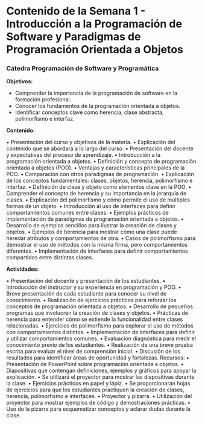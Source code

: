 # Contenido de la Semana 1 - Introducción a la Programación de Software y Paradigmas de Programación Orientada a Objetos

### Cátedra Programación de Software y Programática 

**Objetivos:**

- Comprender la importancia de la programación de software en la formación profesional.
- Conocer los fundamentos de la programación orientada a objetos.
- Identificar conceptos clave como herencia, clase abstracta, polimorfismo e interfaz.

**Contenido:**

•	Presentación del curso y objetivos de la materia.
•	Explicación del contenido que se abordará a lo largo del curso.
•	Presentación del docente y expectativas del proceso de aprendizaje.
•	Introducción a la programación orientada a objetos.
•	Definición y concepto de programación orientada a objetos (POO).
•	Ventajas y características principales de la POO.
•	Comparación con otros paradigmas de programación.
•	Explicación de los conceptos fundamentales: clases, objetos, herencia, polimorfismo e interfaz.
•	Definición de clase y objeto como elementos clave en la POO.
•	Comprender el concepto de herencia y su importancia en la jerarquía de clases.
•	Explicación del polimorfismo y cómo permite el uso de múltiples formas de un objeto.
•	Introducción al uso de interfaces para definir comportamientos comunes entre clases.
•	Ejemplos prácticos de implementación de paradigmas de programación orientada a objetos.
•	Desarrollo de ejemplos sencillos para ilustrar la creación de clases y objetos.
•	Ejemplos de herencia para mostrar cómo una clase puede heredar atributos y comportamientos de otra.
•	Casos de polimorfismo para demostrar el uso de métodos con la misma firma, pero comportamientos diferentes.
•	Implementación de interfaces para definir comportamientos compartidos entre distintas clases.

**Actividades:**

•	Presentación del docente y presentación de los estudiantes.
•	Introducción del instructor y su experiencia en programación y POO.
•	Breve presentación de cada estudiante para conocer su nivel de conocimiento.
•	Realización de ejercicios prácticos para reforzar los conceptos de programación orientada a objetos.
•	Desarrollo de pequeños programas que involucren la creación de clases y objetos.
•	Prácticas de herencia para entender cómo se extiende la funcionalidad entre clases relacionadas.
•	Ejercicios de polimorfismo para explorar el uso de métodos con comportamientos distintos.
•	Implementación de interfaces para definir y utilizar comportamientos comunes.
•	Evaluación diagnóstica para medir el conocimiento previo de los estudiantes.
•	Realización de una breve prueba escrita para evaluar el nivel de comprensión inicial.
•	Discusión de los resultados para identificar áreas de oportunidad y fortalezas.
Recursos:
•	Presentación de PowerPoint sobre programación orientada a objetos.
•	Diapositivas que contengan definiciones, ejemplos y gráficos para apoyar la explicación.
•	Se utilizará el proyector para mostrar las diapositivas durante la clase.
•	Ejercicios prácticos en papel y lápiz.
•	Se proporcionarán hojas de ejercicios para que los estudiantes practiquen la creación de clases, herencia, polimorfismo e interfaces.
•	Proyector y pizarra.
•	Utilización del proyector para mostrar ejemplos de código y demostraciones prácticas.
•	Uso de la pizarra para esquematizar conceptos y aclarar dudas durante la clase.
